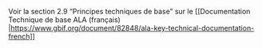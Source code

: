 Voir la section 2.9 “Principes techniques de base” sur le [[Documentation Technique de base ALA (français) |https://www.gbif.org/document/82848/ala-key-technical-documentation-french]]